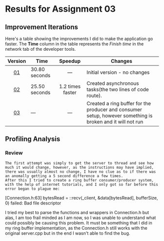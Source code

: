 # Results for Assignment 03

## Improvement Iterations

Here's a table showing the improvements I did to make the application go faster.  The **Time** column in the table represents the _Finish time_ in the
network tab of the developer tools.

| Version | Time | Speedup | Changes |
| :-----: | ---- | :-----: | ------- |
| [01](server.cpp) | 30.80 seconds | &mdash; | Initial version - no changes |
| [02](server1.cpp) | 25.50 seconds | 1.2 times faster | Created asynchronous tasks(the two lines of code route). |
| [03](server2.cpp) | &mdash; | &mdash; | Created a ring buffer for the producer and consumer setup, however something is broken and it will not run |

## Profiling Analysis

### Review

    The first attempt was simply to get the server to thread and see how much it would change, however, as the instructions may have implied, there was usually almost no change, I have no clue as to if there was an anomally getting a 5 second difference a few times. 
    After this I tried to create a ring buffer consumer/producer system, with the help of internet tutorials, and I only got so far before this error began to plague me:

[Connection.h:63] bytesRead = ::recv(_client, &data[bytesRead], bufferSize, 0) failed: Bad file descriptor

I tried my best to parse the functions and wrappers in Connection.h but alas, I am too frail minded as I am now, so I was unable to understand what could possibly be causing this problem. It must be something that I did in my ring buffer implementation, as the Connection.h still works with the original server.cpp but in the end I wasn't able to find the bug. 

